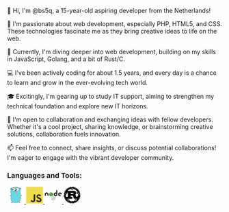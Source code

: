 👋 Hi, I'm @bs5q, a 15-year-old aspiring developer from the Netherlands!

👀 I'm passionate about web development, especially PHP, HTML5, and CSS. These technologies fascinate me as they bring creative ideas to life on the web.

🌱 Currently, I'm diving deeper into web development, building on my skills in JavaScript, Golang, and a bit of Rust/C.

💻 I've been actively coding for about 1.5 years, and every day is a chance to learn and grow in the ever-evolving tech world.

🎓 Excitingly, I'm gearing up to study IT support, aiming to strengthen my technical foundation and explore new IT horizons.

💞️ I'm open to collaboration and exchanging ideas with fellow developers. Whether it's a cool project, sharing knowledge, or brainstorming creative solutions, collaboration fuels innovation.

📫 Feel free to connect, share insights, or discuss potential collaborations! I'm eager to engage with the vibrant developer community.

<h3 align="left">Languages and Tools:</h3>
<p align="left"> <a href="https://golang.org" target="_blank" rel="noreferrer"> <img src="https://raw.githubusercontent.com/devicons/devicon/master/icons/go/go-original.svg" alt="go" width="40" height="40"/> </a> <a href="https://developer.mozilla.org/en-US/docs/Web/JavaScript" target="_blank" rel="noreferrer"> <img src="https://raw.githubusercontent.com/devicons/devicon/master/icons/javascript/javascript-original.svg" alt="javascript" width="40" height="40"/> </a> <a href="https://nodejs.org" target="_blank" rel="noreferrer"> <img src="https://raw.githubusercontent.com/devicons/devicon/master/icons/nodejs/nodejs-original-wordmark.svg" alt="nodejs" width="40" height="40"/> </a> <a href="https://www.rust-lang.org" target="_blank" rel="noreferrer"> <img src="https://raw.githubusercontent.com/devicons/devicon/master/icons/rust/rust-plain.svg" alt="rust" width="40" height="40"/> </a> </p>
